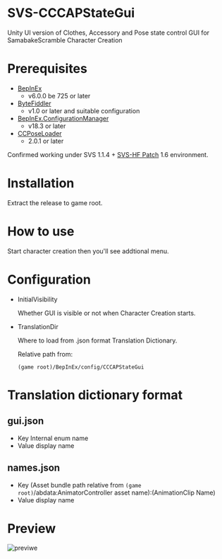 # SVS-CCCAPStateGui

Unity UI version of Clothes, Accessory and Pose state control GUI for SamabakeScramble Character Creation

# Prerequisites

 * [BepInEx](https://github.com/BepInEx/BepInEx)
   * v6.0.0 be 725 or later
 * [ByteFiddler](https://github.com/BepInEx/BepInEx)
   * v1.0 or later and suitable configuration
 * [BepInEx.ConfigurationManager](https://github.com/BepInEx/BepInEx.ConfigurationManager)
   * v18.3 or later
 * [CCPoseLoader](https://github.com/MaybeSamigroup/SVS-Fishbone)
   * 2.0.1 or later

Confirmed working under SVS 1.1.4 + [SVS-HF Patch](https://github.com/ManlyMarco/SVS-HF_Patch) 1.6 environment.

# Installation

Extract the release to game root.

# How to use

Start character creation then you'll see addtional menu.

# Configuration

 * InitialVisibility

   Whether GUI is visible or not when Character Creation starts.

 * TranslationDir

   Where to load from .json format Translation Dictionary.

   Relative path from:

   ``(game root)/BepInEx/config/CCCAPStateGui``

# Translation dictionary format

## gui.json

 * Key
   Internal enum name
 * Value
   display name

## names.json

 * Key
   (Asset bundle path relative from ```(game root)```/abdata:AnimatorController asset name):(AnimationClip Name)
 * Value
   display name

# Preview

![previwe](https://github.com/user-attachments/assets/1e13ca62-2758-48f5-8148-b7a173427c55)
